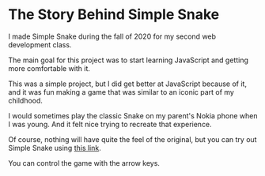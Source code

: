 # The Story Behind Simple Snake

I made Simple Snake during the fall of 2020 for my second web development class.

The main goal for this project was to start learning JavaScript and getting more comfortable with it.

This was a simple project, but I did get better at JavaScript because of it, and it was fun making a game that was similar to an iconic part of my childhood.

I would sometimes play the classic Snake on my parent's Nokia phone when I was young. And it felt nice trying to recreate that experience.

Of course, nothing will have quite the feel of the original, but you can try out Simple Snake using [this link](https://people.inf.elte.hu/gshkd4/pages/games/simple-snake/).

You can control the game with the arrow keys.
